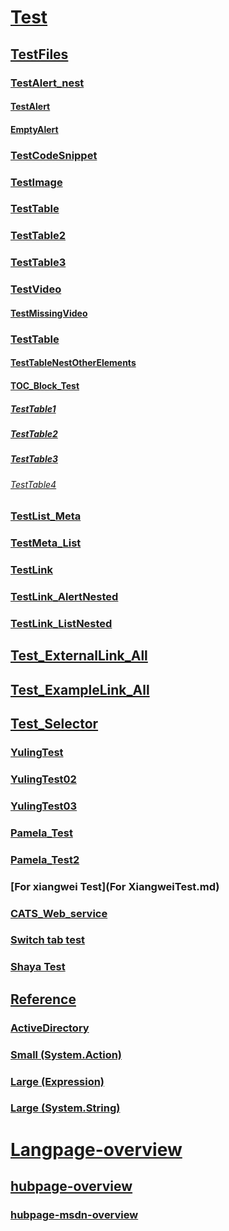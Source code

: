 # [Test]()
## [TestFiles](TestAlert_nest.md)
### [TestAlert_nest](TestAlert_nest.md)
#### [TestAlert](TestAlert.md)
#### [EmptyAlert](BugReproduce/EmptyAlert.md)
### [TestCodeSnippet](TestCodeSnippet.md)
### [TestImage](TestImage.md)
### [TestTable](TestTable.md)
### [TestTable2](TestTable4.md)
### [TestTable3](TestTable3.md)
### [TestVideo](TestVideo.md)
#### [TestMissingVideo](TestMissingVideo.md)
### [TestTable](TestTable.md)
#### [TestTableNestOtherElements](TestTableNestOtherElements.md)
#### [TOC_Block_Test](InvalidTOC.zure.mgmt.network.operations.html#azure.mgmt.network.operations.ApplicationGatewaysOperations#azure.mgmt.network.operations.ApplicationGatewaysOperations.md)
##### [TestTable1](TestTable1.md)
##### [TestTable2](TestTable2.md)
##### [TestTable3](TestTable3.md)
###### [TestTable4](TestTable4.md)
### [TestList_Meta](TestList_Meta.md)
### [TestMeta_List](TestMeta_List.md)
### [TestLink](TestLink.md)
### [TestLink_AlertNested](TestLink_AlertNested.md)
### [TestLink_ListNested](TestLink_ListNested.md)
## [Test_ExternalLink_All](Test_ExternalLink_All.md)
## [Test_ExampleLink_All](Test_ExampleLink_All.md)
## [Test_Selector](SelectorTest.md)
### [YulingTest](YulingTest.md)
### [YulingTest02](YulingTest02.md)
### [YulingTest03](YulingTest03.md)
### [Pamela_Test](jjj.md)
### [Pamela_Test2](cats_externallink.md)
### [For xiangwei Test](For XiangweiTest.md)
### [CATS_Web_service](CATS_Web_service.md)
### [Switch tab test](Switch-tab-test.md)
### [Shaya Test](ShayaTest.md)

## [Reference](./reference/index.md)
### [ActiveDirectory](./reference/Microsoft.IdentityModel.Clients.ActiveDirectory.yml)
### [Small (System.Action)](./reference/System.Action.yml)
### [Large (Expression)](./reference/System.Linq.Expressions.Expression.yml)
### [Large (System.String)](./reference/System.String.yml)
# [Langpage-overview](./landingpage/overview.md)
## [hubpage-overview](hubpage/index.md)
### [hubpage-msdn-overview](hubpage/msdn.md)
